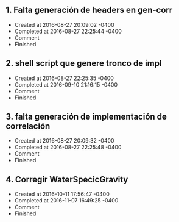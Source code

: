 ## 1. Falta generación de headers en gen-corr
- Created at   2016-08-27 20:09:02 -0400
- Completed at 2016-08-27 22:25:44 -0400
- Comment      
- Finished     

## 2. shell script que genere tronco de impl
- Created at   2016-08-27 22:25:35 -0400
- Completed at 2016-09-10 21:16:15 -0400
- Comment      
- Finished     

## 3. falta generación de implementación de correlación
- Created at   2016-08-27 20:09:32 -0400
- Completed at 2016-08-27 22:25:48 -0400
- Comment      
- Finished     

## 4. Corregir WaterSpecicGravity
- Created at   2016-10-11 17:56:47 -0400
- Completed at 2016-11-07 16:49:25 -0400
- Comment      
- Finished     

